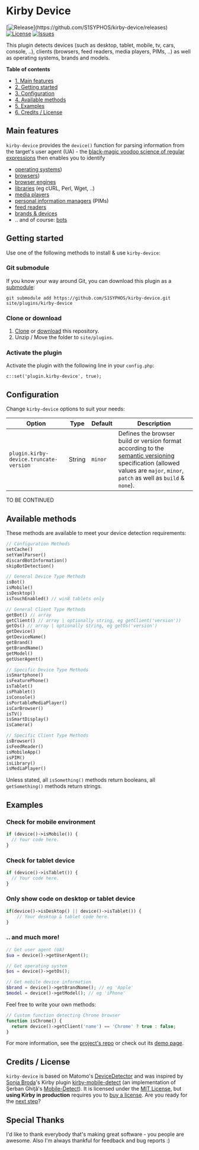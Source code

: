 # Kirby Device
[![Release](https://img.shields.io/github/release/S1SYPHOS/kirby-device.svg?color="brightgreen")](https://github.com/S1SYPHOS/kirby-device/releases) [![License](https://img.shields.io/github/license/S1SYPHOS/kirby-device.svg)](https://github.com/S1SYPHOS/kirby-device/blob/master/LICENSE) [![Issues](https://img.shields.io/github/issues/S1SYPHOS/kirby-device.svg)](https://github.com/S1SYPHOS/kirby-device/issues)

This plugin detects devices (such as desktop, tablet, mobile, tv, cars, console, ..), clients (browsers, feed readers, media players, PIMs, ..) as well as operating systems, brands and models.

**Table of contents**
- [1. Main features](#main-features)
- [2. Getting started](#getting-started)
- [3. Configuration](#configuration)
- [4. Available methods](#available-methods)
- [5. Examples](#examples)
- [6. Credits / License](#credits--license)

## Main features
`kirby-device` provides the `device()` function for parsing information from the target's user agent (UA) - the [black-magic voodoo science of regular expressions](https://blogs.perficient.com/perficientdigital/2017/12/04/the-magic-of-regex-an-intro-to-regular-expressions) then enables you to identify

- [operating systems](https://github.com/matomo-org/device-detector#list-of-detected-operating-systems))
- [browsers](https://github.com/matomo-org/device-detector#list-of-detected-browsers))
- [browser engines](https://github.com/matomo-org/device-detector#list-of-detected-browser-engines)
- [libraries](https://github.com/matomo-org/device-detector#list-of-detected-libraries) (eg cURL, Perl, Wget, ..)
- [media players](https://github.com/matomo-org/device-detector#list-of-detected-media-players)
- [personal information managers](https://github.com/matomo-org/device-detector#list-of-detected-pims-personal-information-manager) (PIMs)
- [feed readers](https://github.com/matomo-org/device-detector#list-of-detected-feed-readers)
- [brands & devices](https://github.com/matomo-org/device-detector#list-of-brands-with-detected-devices)
- .. and of course: [bots](https://github.com/matomo-org/device-detector#list-of-detected-bots)

## Getting started
Use one of the following methods to install & use `kirby-device`:

### Git submodule
If you know your way around Git, you can download this plugin as a [submodule](https://github.com/blog/2104-working-with-submodules):

```text
git submodule add https://github.com/S1SYPHOS/kirby-device.git site/plugins/kirby-device
```

### Clone or download
1. [Clone](https://github.com/S1SYPHOS/kirby-device.git) or [download](https://github.com/S1SYPHOS/kirby-device/archive/master.zip)  this repository.
2. Unzip / Move the folder to `site/plugins`.

### Activate the plugin
Activate the plugin with the following line in your `config.php`:

```text
c::set('plugin.kirby-device', true);
```

## Configuration
Change `kirby-device` options to suit your needs:

| Option | Type | Default | Description |
| --- | --- | --- | --- |
| `plugin.kirby-device.truncate-version` | String | `minor` | Defines the browser build or version format according to the [semantic versioning](https://semver.org/) specification (allowed values are `major`, `minor`, `patch` as well as `build` & `none`). |

TO BE CONTINUED

## Available methods
These methods are available to meet your device detection requirements:

```php
// Configuration Methods
setCache()
setYamlParser()
discardBotInformation()
skipBotDetection()

// General Device Type Methods
isBot()
isMobile()
isDesktop()
isTouchEnabled() // win8 tablets only

// General Client Type Methods
getBot() // array
getClient() // array | optionally string, eg getClient('version'))
getOs() // array | optionally string, eg getOs('version')
getDevice()
getDeviceName()
getBrand()
getBrandName()
getModel()
getUserAgent()

// Specific Device Type Methods
isSmartphone()
isFeaturePhone()
isTablet()
isPhablet()
isConsole()
isPortableMediaPlayer()
isCarBrowser()
isTV()
isSmartDisplay()
isCamera()

// Specific Client Type Methods
isBrowser()
isFeedReader()
isMobileApp()
isPIM()
isLibrary()
isMediaPlayer()
```

Unless stated, all `isSomething()` methods return booleans, all `getSomething()` methods return strings.

## Examples

### Check for mobile environment

```php
if (device()->isMobile()) {
  // Your code here.
}
```

### Check for tablet device

```php
if (device()->isTablet()) {
  // Your code here.
}
```

### Only show code on desktop or tablet device

```php
if(device()->isDesktop() || device()->isTablet()) {
    // Your desktop & tablet code here.
}
```

### .. and much more!

```php
// Get user agent (UA)
$ua = device()->getUserAgent();

// Get operating system
$os = device()->getOs();

// Get mobile device information
$brand = device()->getBrandName(); // eg 'Apple'
$model = device()->getModel(); // eg 'iPhone'
```

Feel free to write your own methods:

```php
// Custom function detecting Chrome browser
function isChrome() {
  return device()->getClient('name') == 'Chrome' ? true : false;
}
```

For more information, see the [project's repo](https://github.com/serbanghita/Mobile-Detect) or check out its [demo page](http://devicedetector.net/index.php).

## Credits / License
`kirby-device` is based on Matomo's [DeviceDetector](https://github.com/matomo-org/device-detector) and was inspired by [Sonja Broda](https://github.com/texnixe)'s Kirby plugin [kirby-mobile-detect](https://github.com/texnixe/kirby-mobile-detect) (an implementation of Şerban Ghiţă's [Mobile-Detect](https://github.com/serbanghita/Mobile-Detect)). It is licensed under the [MIT License](LICENSE), but **using Kirby in production** requires you to [buy a license](https://getkirby.com/buy). Are you ready for the [next step](https://getkirby.com/next)?

## Special Thanks
I'd like to thank everybody that's making great software - you people are awesome. Also I'm always thankful for feedback and bug reports :)
